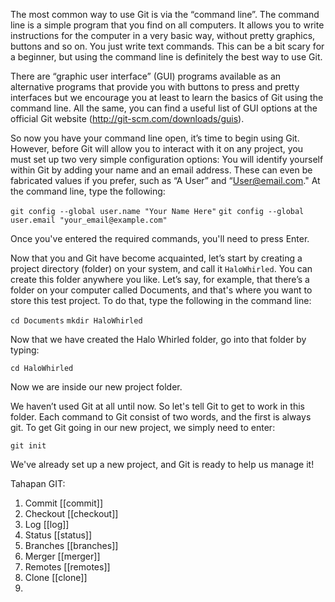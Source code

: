 The most common way to use Git is via the “command line”. The command line is a simple program that you find on all computers. It allows you to write instructions for the computer in a very basic way, without pretty graphics, buttons and so on. You just write text commands. This can be a bit scary for a beginner, but using the command line is definitely the best way to use Git.

There are “graphic user interface” (GUI) programs available as an alternative programs that provide you with buttons to press and pretty interfaces but we encourage you at least to learn the basics of Git using the command line. All the same, you can find a useful list of GUI options at the official Git website (http://git-scm.com/downloads/guis).

So now you have your command line open, it’s time to begin using Git. However, before Git will allow you to interact with it on any project, you must set up two very simple configuration options: You will identify yourself within Git by adding your name and an email address. These can even be fabricated values if you prefer, such as “A User” and “User@email.com." At the command line, type the following:

`git config --global user.name "Your Name Here"`
`git config --global user.email "your_email@example.com"`

Once you've entered the required commands, you'll need to press Enter.

Now that you and Git have become acquainted, let’s start by creating a project directory (folder) on your system, and call it `HaloWhirled`. You can create this folder anywhere you like. Let’s say, for example, that there’s a folder on your computer called Documents, and that's where you want to store this test project. To do that, type the following in the command line:

`cd Documents`
`mkdir HaloWhirled`

Now that we have created the Halo Whirled folder, go into that folder by typing:

`cd HaloWhirled`

Now we are inside our new project folder. 

We haven’t used Git at all until now. So let's tell Git to get to work in this folder. Each command to Git consist of two words, and the first is always git. To get Git going in our new project, we simply need to enter:

`git init`

We've already set up a new project, and Git is ready to help us manage it!

Tahapan GIT:
1. Commit [[commit]]
2. Checkout [[checkout]]
3. Log [[log]]
4. Status [[status]]
5. Branches [[branches]]
6. Merger [[merger]]
7. Remotes [[remotes]]
8. Clone [[clone]]
9. 

